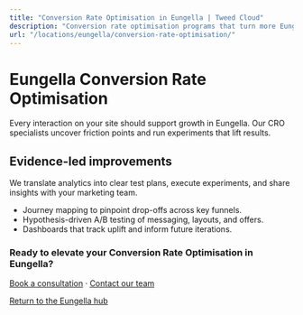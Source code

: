```yaml
---
title: "Conversion Rate Optimisation in Eungella | Tweed Cloud"
description: "Conversion rate optimisation programs that turn more Eungella visitors into customers."
url: "/locations/eungella/conversion-rate-optimisation/"
---
```


# Eungella Conversion Rate Optimisation

Every interaction on your site should support growth in Eungella. Our CRO specialists uncover friction points and run experiments that lift results.

## Evidence-led improvements

We translate analytics into clear test plans, execute experiments, and share insights with your marketing team.

- Journey mapping to pinpoint drop-offs across key funnels.
- Hypothesis-driven A/B testing of messaging, layouts, and offers.
- Dashboards that track uplift and inform future iterations.

### Ready to elevate your Conversion Rate Optimisation in Eungella?

[Book a consultation](/consultation/) · [Contact our team](/contact/)

[Return to the Eungella hub](/locations/eungella/)
